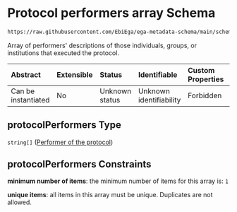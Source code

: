 # Protocol performers array Schema

```txt
https://raw.githubusercontent.com/EbiEga/ega-metadata-schema/main/schemas/EGA.protocol.json#/properties/protocolPerformers
```

Array of performers' descriptions of those individuals, groups, or institutions that executed the protocol.

| Abstract            | Extensible | Status         | Identifiable            | Custom Properties | Additional Properties | Access Restrictions | Defined In                                                                       |
| :------------------ | :--------- | :------------- | :---------------------- | :---------------- | :-------------------- | :------------------ | :------------------------------------------------------------------------------- |
| Can be instantiated | No         | Unknown status | Unknown identifiability | Forbidden         | Forbidden             | none                | [EGA.protocol.json\*](../../../schemas/EGA.protocol.json "open original schema") |

## protocolPerformers Type

`string[]` ([Performer of the protocol](ega-17-properties-protocol-performers-array-performer-of-the-protocol.md))

## protocolPerformers Constraints

**minimum number of items**: the minimum number of items for this array is: `1`

**unique items**: all items in this array must be unique. Duplicates are not allowed.
